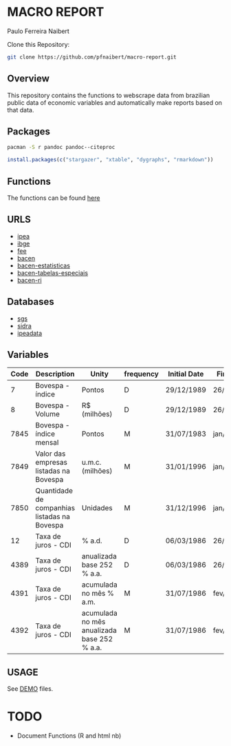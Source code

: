 MACRO REPORT
================
Paulo Ferreira Naibert

Clone this Repository:

``` bash
git clone https://github.com/pfnaibert/macro-report.git
```

## Overview

This repository contains the functions to webscrape data from brazilian
public data of economic variables and automatically make reports based
on that data.

## Packages

``` bash
pacman -S r pandoc pandoc--citeproc
```

``` r
install.packages(c("stargazer", "xtable", "dygraphs", "rmarkdown"))
```

## Functions

The functions can be found [here](./funs/)

## URLS

  - [ipea](http://www.ipea.gov.br/portal/)
  - [ibge](https://www.ibge.gov.br/)
  - [fee](https://www.fee.rs.gov.br/)
  - [bacen](https://www.bcb.gov.br/pt-br/)
  - [bacen-estatisticas](https://www.bcb.gov.br/estatisticas)
  - [bacen-tabelas-especiais](https://www.bcb.gov.br/estatisticas/tabelasespeciais)
  - [bacen-ri](https://www.bcb.gov.br/publicacoes/ri)

## Databases

  - [sgs](https://www3.bcb.gov.br/sgspub/)
  - [sidra](https://sidra.ibge.gov.br/home/)
  - [ipeadata](http://ipeadata.gov.br/)

## Variables

| Code | Description                                  | Unity                                       | frequency | Initial Date | Final Date | Source       |
| ---- | -------------------------------------------- | ------------------------------------------- | --------- | ------------ | ---------- | ------------ |
| 7    | Bovespa - índice                             | Pontos                                      | D         | 29/12/1989   | 26/02/2018 | BM\&FBOVESPA |
| 8    | Bovespa - Volume                             | R$ (milhões)                                | D         | 29/12/1989   | 26/02/2018 | BM\&FBOVESPA |
| 7845 | Bovespa - índice mensal                      | Pontos                                      | M         | 31/07/1983   | jan/2018   | BM\&FBOVESPA |
| 7849 | Valor das empresas listadas na Bovespa       | u.m.c. (milhões)                            | M         | 31/01/1996   | jan/2018   | BM\&FBOVESPA |
| 7850 | Quantidade de companhias listadas na Bovespa | Unidades                                    | M         | 31/12/1996   | jan/2018   | BM\&FBOVESPA |
| 12   | Taxa de juros - CDI                          | % a.d.                                      | D         | 06/03/1986   | 26/02/2018 | Cetip        |
| 4389 | Taxa de juros - CDI                          | anualizada base 252 % a.a.                  | D         | 06/03/1986   | 26/02/2018 | BCB-Demab    |
| 4391 | Taxa de juros - CDI                          | acumulada no mês % a.m.                     | M         | 31/07/1986   | fev/2018   | BCB-Demab    |
| 4392 | Taxa de juros - CDI                          | acumulada no mês anualizada base 252 % a.a. | M         | 31/07/1986   | fev/2018   | BCB-Demab    |

## USAGE

See [DEMO](./DEMOS/) files.

# TODO

  - Document Functions (R and html nb)
